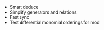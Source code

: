 * Smart deduce
* Simplify generators and relations
* Fast sync
* Test differential monomial orderings for mod
